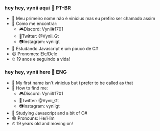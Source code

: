 ### hey hey, vynii aqui 👋 PT-BR

- 🎸 Meu primeiro nome não é vinicius mas eu prefiro ser chamado assim 
- 📣 Como me encontrar: 
  - 🎮Discord: Vynii#1701
  - 📱Twitter: @Vynii_Gt
  - 📷Instagram: vyniigt
- 🌱 Estudando Javascript e um pouco de C#
- 😄 Pronomes: Ele/Dele
- ⏱ 19 anos e seguindo a vida!

### hey hey, vynii here 👋 ENG

- 🎸 My first name isn't vinicius but i prefer to be called as that 
- 📣 How to find me: 
  - 🎮Discord: Vynii#1701
  - 📱Twitter: @Vynii_Gt
  - 📷Instagram: vyniigt
- 🌱 Studying Javascript and a bit of C#
- 😄 Pronouns: He/Him
- ⏱ 19 years old and moving on!
